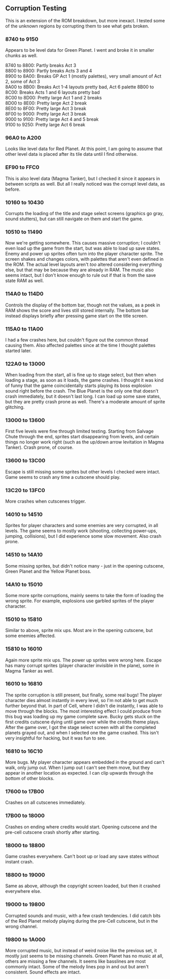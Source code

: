 ## Corruption Testing

This is an extension of the ROM breakdown, but more inexact. I tested some of the unknown regions by corrupting them to see what gets broken.

### 8740 to 9150

Appears to be level data for Green Planet. I went and broke it in smaller chunks as well.

8740 to 8800: Partly breaks Act 3  
8800 to 8900: Partly breaks Acts 3 and 4  
8900 to 8A00: Breaks GP Act 1 (mostly palettes), very small amount of Act 2, some of Act 3  
8A00 to 8B00: Breaks Act 1-4 layouts pretty bad, Act 6 palette 
8B00 to 8C00: Breaks Acts 1 and 6 layouts pretty bad  
8C00 to 8D00: Pretty large Act 1 and 2 breaks  
8D00 to 8E00: Pretty large Act 2 break  
8E00 to 8F00: Pretty large Act 3 break  
8F00 to 9000: Pretty large Act 3 break  
9000 to 9100: Pretty large Act 4 and 5 break  
9100 to 9250: Pretty large Act 6 break  

### 96A0 to A200

Looks like level data for Red Planet. At this point, I am going to assume that other level data is placed after its tile data until I find otherwise.

### EF90 to FFC0

This is also level data (Magma Tanker), but I checked it since it appears in between scripts as well. But all I really noticed was the corrupt level data, as before.

### 10160 to 10430

Corrupts the loading of the title and stage select screens (graphics go gray, sound stutters), but can still navigate on them and start the game.

### 10510 to 11490

Now we're getting somewhere. This causes massive corruption; I couldn't even load up the game from the start, but was able to load up save states. Enemy and power up sprites often turn into the player character sprite. The screen shakes and changes colors, with palettes that aren't even defined in the ROM. The actual level layouts aren't _too_ altered considering everything else, but that may be because they are already in RAM. The music also seems intact, but I don't know enough to rule out if that is from the save state RAM as well.

### 114A0 to 114D0

Controls the display of the bottom bar, though not the values, as a peek in RAM shows the score and lives still stored internally. The bottom bar instead displays briefly after pressing game start on the title screen.

### 115A0 to 11A00

I had a few crashes here, but couldn't figure out the common thread causing them. Also affected palettes since at the time I thought palettes started later.

### 122A0 to 13000

When loading from the start, all is fine up to stage select, but then when loading a stage, as soon as it loads, the game crashes. I thought it was kind of funny that the game coincidentally starts playing its boss explosion sound right before the crash. The Blue Planet is the only one that doesn't crash immediately, but it doesn't last long. I can load up some save states, but they are pretty crash prone as well. There's a moderate amount of sprite glitching.

### 13000 to 13600

First five levels were fine through limited testing. Starting from Salvage Chute through the end, sprites start disappearing from levels, and certain things no longer work right (such as the up/down arrow levitation in Magma Tanker). Crash prone, of course.

### 13600 to 13C00

Escape is still missing some sprites but other levels I checked were intact. Game seems to crash any time a cutscene should play.

### 13C20 to 13FC0

More crashes when cutscenes trigger.

### 14010 to 14510

Sprites for player characters and some enemies are very corrupted, in all levels. The game seems to mostly work (shooting, collecting power-ups, jumping, collisions), but I did experience some slow movement. Also crash prone.

### 14510 to 14A10

Some missing sprites, but didn't notice many - just in the opening cutscene, Green Planet and the Yellow Planet boss.

### 14A10 to 15010

Some more sprite corruptions, mainly seems to take the form of loading the wrong sprite. For example, explosions use garbled sprites of the player character.

### 15010 to 15810

Similar to above, sprite mix ups. Most are in the opening cutscene, but some enemies affected.

### 15810 to 16010

Again more sprite mix ups. The power up sprites were wrong here. Escape has many corrupt sprites (player character invisible in the plane), some in Magma Tanker as well.

### 16010 to 16810

The sprite corruption is still present, but finally, some real bugs! The player character dies almost instantly in every level, so I'm not able to get much further beyond that. In part of Cell, where I didn't die instantly, I was able to move through the blocks. The most interesting effect I could produce from this bug was loading up my game complete save. Bucky gets stuck on the first credits cutscene dying until game over while the credits theme plays. After the game over, I got the stage select screen with all the completed planets grayed out, and when I selected one the game crashed. This isn't very insightful for hacking, but it was fun to see.

### 16810 to 16C10

More bugs. My player character appears embedded in the ground and can't walk, only jump out. When I jump out I can't see them move, but they appear in another location as expected. I can clip upwards through the bottom of other blocks.

### 17600 to 17B00

Crashes on all cutscenes immediately.

### 17B00 to 18000

Crashes on ending where credits would start. Opening cutscene and the pre-cell cutscene crash shortly after starting.

### 18000 to 18800

Game crashes everywhere. Can't boot up or load any save states without instant crash.

### 18800 to 19000

Same as above, although the copyright screen loaded, but then it crashed everywhere else.

### 19000 to 19800

Corrupted sounds and music, with a few crash tendencies. I did catch bits of the Red Planet melody playing during the pre-Cell cutscene, but in the wrong channel.

### 19800 to 1A000

More corrupted music, but instead of weird noise like the previous set, it mostly just seems to be missing channels. Green Planet has no music at all, others are missing a few channels. It seems like basslines are most commonly intact. Some of the melody lines pop in and out but aren't consistent. Sound effects are intact.
